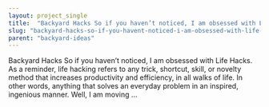 ```yaml
---
layout: project_single
title:  "Backyard Hacks So if you haven’t noticed, I am obsessed with Life Hacks. As a reminder, life hacking refers to any trick, shortcut, skill, or novelty method that increases productivity and efficiency, in all walks of life. In other words, anything "
slug: "backyard-hacks-so-if-you-havent-noticed-i-am-obsessed-with-life-hacks-as"
parent: "backyard-ideas"
---
```

Backyard Hacks So if you haven’t noticed, I am obsessed with Life Hacks. As a reminder, life hacking refers to any trick, shortcut, skill, or novelty method that increases productivity and efficiency, in all walks of life. In other words, anything that solves an everyday problem in an inspired, ingenious manner. Well, I am moving …